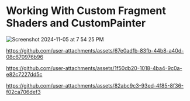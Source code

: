 # Working With Custom Fragment Shaders and CustomPainter

![Screenshot 2024-11-05 at 7 54 25 PM](https://github.com/user-attachments/assets/04d33824-5f22-4257-afd1-b1040a67067b)

https://github.com/user-attachments/assets/67e0adfb-83fb-44b8-a40d-08c670976b96

https://github.com/user-attachments/assets/1f50db20-1018-4ba4-9c0a-e82c7227dd5c

https://github.com/user-attachments/assets/82abc9c3-93ed-4f85-8f36-f02ca706def3

